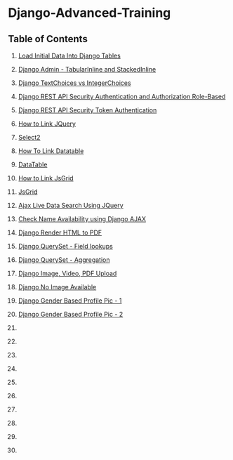 # Django-Advanced-Training
 
## Table of Contents
1. [Load Initial Data Into Django Tables](https://github.com/vprabhu1771/Django-Advanced-Training/tree/main/1%20-%20Load%20Initial%20Data%20Into%20Django%20Tables)

2. [Django Admin - TabularInline and StackedInline](https://github.com/vprabhu1771/Django-Advanced-Training/tree/main/2%20-%20Django%20Admin%20-%20TabularInline%20and%20StackedInline)

3. [Django TextChoices vs IntegerChoices](https://github.com/vprabhu1771/Django-Advanced-Training/tree/main/3%20-%20Django%20TextChoices%20vs%20IntegerChoices)

4. [Django REST API Security Authentication and Authorization Role-Based](https://github.com/vprabhu1771/Django-Advanced-Training/tree/main/4%20-%20Django%20REST%20API%20Security%20Authentication%20and%20Authorization%20Role-Based)

5. [Django REST API Security Token Authentication](https://github.com/vprabhu1771/Django-Advanced-Training/tree/main/5%20-%20Django%20REST%20API%20Security%20Token%20Authentication)

6. [How to Link JQuery](https://github.com/vprabhu1771/Django-Advanced-Training/tree/main/6%20-%20How%20to%20Link%20JQuery)

7. [Select2](https://github.com/vprabhu1771/Django-Advanced-Training/tree/main/7%20-%20Select2)

8. [How To Link Datatable](https://github.com/vprabhu1771/Django-Advanced-Training/tree/main/8%20-%20How%20To%20Link%20Datatable)

9. [DataTable](https://github.com/vprabhu1771/Django-Advanced-Training/tree/main/9%20-%20DataTable)

10. [How to Link JsGrid](https://github.com/vprabhu1771/Django-Advanced-Training/tree/main/10%20-%20How%20to%20Link%20JsGrid)

11. [JsGrid](https://github.com/vprabhu1771/Django-Advanced-Training/tree/main/11%20-%20%20JsGrid)

12. [Ajax Live Data Search Using JQuery](https://github.com/vprabhu1771/Django-Advanced-Training/tree/main/12%20-%20Ajax%20Live%20Data%20Search%20Using%20JQuery)

13. [Check Name Availability using Django AJAX](https://github.com/vprabhu1771/Django-Advanced-Training/tree/main/13%20-%20Check%20Name%20Availability%20using%20Django%20AJAX)

14. [Django Render HTML to PDF](https://github.com/vprabhu1771/Django-Advanced-Training/tree/main/14%20-%20Django%20Render%20HTML%20to%20PDF)

15. [Django QuerySet - Field lookups](https://github.com/vprabhu1771/Django-Advanced-Training/tree/main/15%20-%20Django%20QuerySet%20-%20Field%20lookups)

16. [Django QuerySet - Aggregation](https://github.com/vprabhu1771/Django-Advanced-Training/tree/main/16%20-%20Django%20QuerySet%20-%20Aggregation)

17. [Django Image, Video, PDF Upload](https://github.com/vprabhu1771/Django-Advanced-Training/tree/main/17%20-%20Django%20Image%2C%20Video%2C%20PDF%20Upload)

18. [Django No Image Available](https://github.com/vprabhu1771/Django-Advanced-Training/tree/main/18%20-%20Django%20No%20Image%20Available)

19. [Django Gender Based Profile Pic - 1](https://github.com/vprabhu1771/Django-Advanced-Training/tree/main/19%20-%20Django%20Gender%20Based%20Profile%20Pic%20-%201)

20. [Django Gender Based Profile Pic - 2](https://github.com/vprabhu1771/Django-Advanced-Training/tree/main/20%20-%20Django%20Gender%20Based%20Profile%20Pic%20-%202)

21. []()

22. []()

23. []()

24. []()

25. []()

26. []()

27. []()

28. []()

29. []()

30. []()